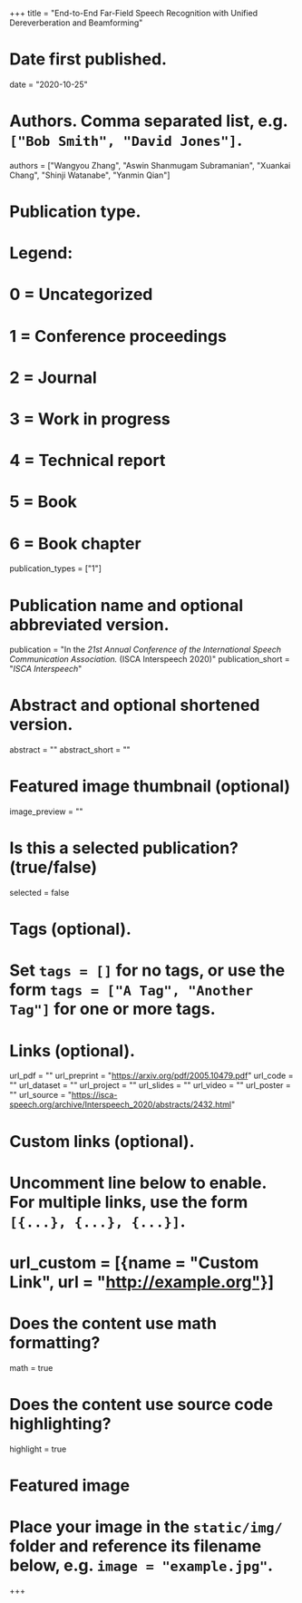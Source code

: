 +++
title = "End-to-End Far-Field Speech Recognition with Unified Dereverberation and Beamforming"

# Date first published.
date = "2020-10-25"

# Authors. Comma separated list, e.g. `["Bob Smith", "David Jones"]`.
authors = ["Wangyou Zhang", "Aswin Shanmugam Subramanian", "Xuankai Chang", "Shinji Watanabe", "Yanmin Qian"]

# Publication type.
# Legend:
# 0 = Uncategorized
# 1 = Conference proceedings
# 2 = Journal
# 3 = Work in progress
# 4 = Technical report
# 5 = Book
# 6 = Book chapter
publication_types = ["1"]

# Publication name and optional abbreviated version.
publication = "In the *21st Annual Conference of the International Speech Communication Association.* (ISCA Interspeech 2020)"
publication_short = "*ISCA Interspeech*"

# Abstract and optional shortened version.
abstract = ""
abstract_short = ""

# Featured image thumbnail (optional)
image_preview = ""

# Is this a selected publication? (true/false)
selected = false

# Tags (optional).
#   Set `tags = []` for no tags, or use the form `tags = ["A Tag", "Another Tag"]` for one or more tags.

# Links (optional).
url_pdf = ""
url_preprint = "https://arxiv.org/pdf/2005.10479.pdf"
url_code = ""
url_dataset = ""
url_project = ""
url_slides = ""
url_video = ""
url_poster = ""
url_source = "https://isca-speech.org/archive/Interspeech_2020/abstracts/2432.html"

# Custom links (optional).
#   Uncomment line below to enable. For multiple links, use the form `[{...}, {...}, {...}]`.
# url_custom = [{name = "Custom Link", url = "http://example.org"}]

# Does the content use math formatting?
math = true

# Does the content use source code highlighting?
highlight = true

# Featured image
# Place your image in the `static/img/` folder and reference its filename below, e.g. `image = "example.jpg"`.

+++
